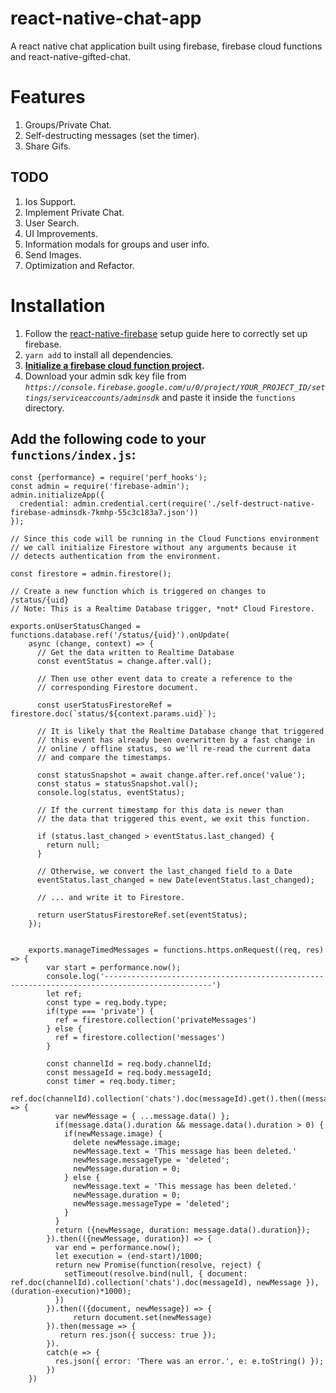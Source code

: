 # react-native-chat-app
A react native chat application built using firebase, firebase cloud functions and react-native-gifted-chat.

# Features

1. Groups/Private Chat.
2. Self-destructing messages (set the timer).
3. Share Gifs.

## TODO
1. Ios Support.
2. Implement Private Chat.
3. User Search.
4. UI Improvements.
5. Information modals for groups and user info.
6. Send Images.
7. Optimization and Refactor.

# Installation
1. Follow the [react-native-firebase](https://invertase.io/oss/react-native-firebase/quick-start/android-firebase-credentials) setup guide here to correctly set up firebase.
2. `yarn add` to install all dependencies.
3. **[Initialize a firebase cloud function project](https://firebase.google.com/docs/functions/get-started).**
4. Download your admin sdk key file from *`https://console.firebase.google.com/u/0/project/YOUR_PROJECT_ID/settings/serviceaccounts/adminsdk`* and paste it inside the `functions` directory.

## Add the following code to your `functions/index.js`:

```const functions = require('firebase-functions');
const {performance} = require('perf_hooks');
const admin = require('firebase-admin');
admin.initializeApp({
  credential: admin.credential.cert(require('./self-destruct-native-firebase-adminsdk-7kmhp-55c3c183a7.json'))
});

// Since this code will be running in the Cloud Functions environment
// we call initialize Firestore without any arguments because it
// detects authentication from the environment.

const firestore = admin.firestore();

// Create a new function which is triggered on changes to /status/{uid}
// Note: This is a Realtime Database trigger, *not* Cloud Firestore.

exports.onUserStatusChanged = functions.database.ref('/status/{uid}').onUpdate(
    async (change, context) => {
      // Get the data written to Realtime Database
      const eventStatus = change.after.val();

      // Then use other event data to create a reference to the
      // corresponding Firestore document.
      
      const userStatusFirestoreRef = firestore.doc(`status/${context.params.uid}`);

      // It is likely that the Realtime Database change that triggered
      // this event has already been overwritten by a fast change in
      // online / offline status, so we'll re-read the current data
      // and compare the timestamps.
      
      const statusSnapshot = await change.after.ref.once('value');
      const status = statusSnapshot.val();
      console.log(status, eventStatus);
      
      // If the current timestamp for this data is newer than
      // the data that triggered this event, we exit this function.
      
      if (status.last_changed > eventStatus.last_changed) {
        return null;
      }

      // Otherwise, we convert the last_changed field to a Date
      eventStatus.last_changed = new Date(eventStatus.last_changed);

      // ... and write it to Firestore.
      
      return userStatusFirestoreRef.set(eventStatus);
    });


    exports.manageTimedMessages = functions.https.onRequest((req, res) => {
        var start = performance.now();
        console.log('----------------------------------------------------------------------------------------------')
        let ref;
        const type = req.body.type;
        if(type === 'private') {
          ref = firestore.collection('privateMessages')
        } else {
          ref = firestore.collection('messages')
        }
      
        const channelId = req.body.channelId;
        const messageId = req.body.messageId;
        const timer = req.body.timer;
        ref.doc(channelId).collection('chats').doc(messageId).get().then((message) => {
          var newMessage = { ...message.data() };
          if(message.data().duration && message.data().duration > 0) {
            if(newMessage.image) {
              delete newMessage.image;
              newMessage.text = 'This message has been deleted.'
              newMessage.messageType = 'deleted';
              newMessage.duration = 0;
            } else {
              newMessage.text = 'This message has been deleted.'
              newMessage.duration = 0;
              newMessage.messageType = 'deleted';
            }
          } 
          return ({newMessage, duration: message.data().duration});
        }).then(({newMessage, duration}) => {
          var end = performance.now();
          let execution = (end-start)/1000;
          return new Promise(function(resolve, reject) {
            setTimeout(resolve.bind(null, { document: ref.doc(channelId).collection('chats').doc(messageId), newMessage }), (duration-execution)*1000);
          })
        }).then(({document, newMessage}) => {
              return document.set(newMessage)
        }).then(message => {
           return res.json({ success: true });
        }).
        catch(e => {
          res.json({ error: 'There was an error.', e: e.toString() });
        })
    })
```

